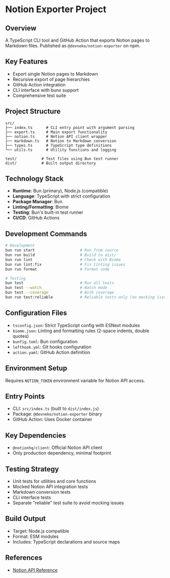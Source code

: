 # Notion Exporter Project

## Overview
A TypeScript CLI tool and GitHub Action that exports Notion pages to Markdown files. Published as `@devneko/notion-exporter` on npm.

## Key Features
- Export single Notion pages to Markdown
- Recursive export of page hierarchies 
- GitHub Action integration
- CLI interface with bunx support
- Comprehensive test suite

## Project Structure
```
src/
├── index.ts      # CLI entry point with argument parsing
├── export.ts     # Main export functionality  
├── notion.ts     # Notion API client wrapper
├── markdown.ts   # Notion to Markdown conversion
├── types.ts      # TypeScript type definitions
└── utils.ts      # Utility functions and logging

test/           # Test files using Bun test runner
dist/           # Built output directory
```

## Technology Stack
- **Runtime**: Bun (primary), Node.js (compatible)
- **Language**: TypeScript with strict configuration
- **Package Manager**: Bun
- **Linting/Formatting**: Biome
- **Testing**: Bun's built-in test runner
- **CI/CD**: GitHub Actions

## Development Commands
```bash
# Development
bun run start                    # Run from source
bun run build                    # Build to dist/
bun run lint                     # Check with Biome  
bun run lint:fix                 # Fix linting issues
bun run format                   # Format code

# Testing
bun test                         # Run all tests
bun test --watch                 # Watch mode
bun test --coverage              # With coverage
bun run test:reliable            # Reliable tests only (no mocking issues)
```

## Configuration Files
- `tsconfig.json`: Strict TypeScript config with ESNext modules
- `biome.json`: Linting and formatting rules (2-space indents, double quotes)
- `bunfig.toml`: Bun configuration
- `lefthook.yml`: Git hooks configuration
- `action.yaml`: GitHub Action definition

## Environment Setup
Requires `NOTION_TOKEN` environment variable for Notion API access.

## Entry Points
- CLI: `src/index.ts` (built to `dist/index.js`)
- Package: `@devneko/notion-exporter` binary
- GitHub Action: Uses Docker container

## Key Dependencies
- `@notionhq/client`: Official Notion API client
- Only production dependency, minimal footprint

## Testing Strategy
- Unit tests for utilities and core functions
- Mocked Notion API integration tests  
- Markdown conversion tests
- CLI interface tests
- Separate "reliable" test suite to avoid mocking issues

## Build Output
- Target: Node.js compatible
- Format: ESM modules
- Includes: TypeScript declarations and source maps

## References

  - [Notion API Reference](https://developers.notion.com/reference/intro)